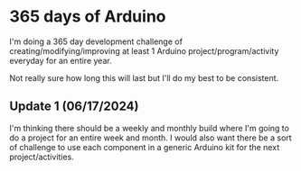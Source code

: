 # 365 days of Arduino

I'm doing a 365 day development challenge of creating/modifying/improving at least 1 Arduino project/program/activity everyday for an entire year.

Not really sure how long this will last but I'll do my best to be consistent.

## Update 1 (06/17/2024)

I'm thinking there should be a weekly and monthly build where I'm going to do a project for an entire week and month. I would also want there be a sort of challenge to use each component in a generic Arduino kit for the next project/activities.
